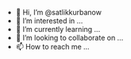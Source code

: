 - 👋 Hi, I’m @satlikkurbanow
- 👀 I’m interested in ...
- 🌱 I’m currently learning ...
- 💞️ I’m looking to collaborate on ...
- 📫 How to reach me ...

<!---
satlikkurbanow/satlikkurbanow is a ✨ special ✨ repository because its `README.md` (this file) appears on your GitHub profile.
You can click the Preview link to take a look at your changes.
--->
